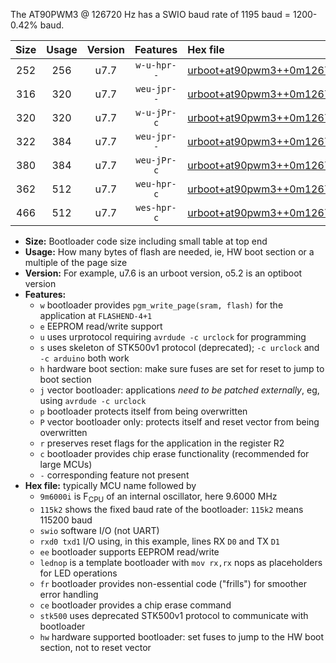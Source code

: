 The AT90PWM3 @ 126720 Hz has a SWIO baud rate of 1195 baud = 1200-0.42% baud.

|Size|Usage|Version|Features|Hex file|
|:-:|:-:|:-:|:-:|:--|
|252|256|u7.7|`w-u-hpr--`|[urboot+at90pwm3++0m126720i++++1k2_swio_rxd4_txd3_hw.hex](https://raw.githubusercontent.com/stefanrueger/urboot.hex/main/mcus/at90pwm3/internal_oscillator/fint++0m126720_Hz/br++++1k2_bps/urboot+at90pwm3++0m126720i++++1k2_swio_rxd4_txd3_hw.hex)|
|316|320|u7.7|`weu-jpr--`|[urboot+at90pwm3++0m126720i++++1k2_swio_rxd4_txd3_ee.hex](https://raw.githubusercontent.com/stefanrueger/urboot.hex/main/mcus/at90pwm3/internal_oscillator/fint++0m126720_Hz/br++++1k2_bps/urboot+at90pwm3++0m126720i++++1k2_swio_rxd4_txd3_ee.hex)|
|320|320|u7.7|`w-u-jPr-c`|[urboot+at90pwm3++0m126720i++++1k2_swio_rxd4_txd3_lednop_fr_ce.hex](https://raw.githubusercontent.com/stefanrueger/urboot.hex/main/mcus/at90pwm3/internal_oscillator/fint++0m126720_Hz/br++++1k2_bps/urboot+at90pwm3++0m126720i++++1k2_swio_rxd4_txd3_lednop_fr_ce.hex)|
|322|384|u7.7|`weu-jpr--`|[urboot+at90pwm3++0m126720i++++1k2_swio_rxd4_txd3_ee_lednop.hex](https://raw.githubusercontent.com/stefanrueger/urboot.hex/main/mcus/at90pwm3/internal_oscillator/fint++0m126720_Hz/br++++1k2_bps/urboot+at90pwm3++0m126720i++++1k2_swio_rxd4_txd3_ee_lednop.hex)|
|380|384|u7.7|`weu-jPr-c`|[urboot+at90pwm3++0m126720i++++1k2_swio_rxd4_txd3_ee_lednop_fr_ce.hex](https://raw.githubusercontent.com/stefanrueger/urboot.hex/main/mcus/at90pwm3/internal_oscillator/fint++0m126720_Hz/br++++1k2_bps/urboot+at90pwm3++0m126720i++++1k2_swio_rxd4_txd3_ee_lednop_fr_ce.hex)|
|362|512|u7.7|`weu-hpr-c`|[urboot+at90pwm3++0m126720i++++1k2_swio_rxd4_txd3_ee_lednop_fr_ce_hw.hex](https://raw.githubusercontent.com/stefanrueger/urboot.hex/main/mcus/at90pwm3/internal_oscillator/fint++0m126720_Hz/br++++1k2_bps/urboot+at90pwm3++0m126720i++++1k2_swio_rxd4_txd3_ee_lednop_fr_ce_hw.hex)|
|466|512|u7.7|`wes-hpr-c`|[urboot+at90pwm3++0m126720i++++1k2_swio_rxd4_txd3_ee_lednop_fr_ce_stk500_hw.hex](https://raw.githubusercontent.com/stefanrueger/urboot.hex/main/mcus/at90pwm3/internal_oscillator/fint++0m126720_Hz/br++++1k2_bps/urboot+at90pwm3++0m126720i++++1k2_swio_rxd4_txd3_ee_lednop_fr_ce_stk500_hw.hex)|

- **Size:** Bootloader code size including small table at top end
- **Usage:** How many bytes of flash are needed, ie, HW boot section or a multiple of the page size
- **Version:** For example, u7.6 is an urboot version, o5.2 is an optiboot version
- **Features:**
  + `w` bootloader provides `pgm_write_page(sram, flash)` for the application at `FLASHEND-4+1`
  + `e` EEPROM read/write support
  + `u` uses urprotocol requiring `avrdude -c urclock` for programming
  + `s` uses skeleton of STK500v1 protocol (deprecated); `-c urclock` and `-c arduino` both work
  + `h` hardware boot section: make sure fuses are set for reset to jump to boot section
  + `j` vector bootloader: applications *need to be patched externally*, eg, using `avrdude -c urclock`
  + `p` bootloader protects itself from being overwritten
  + `P` vector bootloader only: protects itself and reset vector from being overwritten
  + `r` preserves reset flags for the application in the register R2
  + `c` bootloader provides chip erase functionality (recommended for large MCUs)
  + `-` corresponding feature not present
- **Hex file:** typically MCU name followed by
  + `9m6000i` is F<sub>CPU</sub> of an internal oscillator, here 9.6000 MHz
  + `115k2` shows the fixed baud rate of the bootloader: `115k2` means 115200 baud
  + `swio` software I/O (not UART)
  + `rxd0 txd1` I/O using, in this example, lines RX `D0` and TX `D1`
  + `ee` bootloader supports EEPROM read/write
  + `lednop` is a template bootloader with `mov rx,rx` nops as placeholders for LED operations
  + `fr` bootloader provides non-essential code ("frills") for smoother error handling
  + `ce` bootloader provides a chip erase command
  + `stk500` uses deprecated STK500v1 protocol to communicate with bootloader
  + `hw` hardware supported bootloader: set fuses to jump to the HW boot section, not to reset vector
